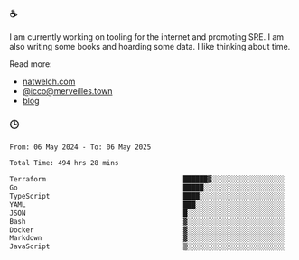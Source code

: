 ### ☕

I am currently working on tooling for the internet and promoting SRE. I am also writing some books and hoarding some data. I like thinking about time. 

Read more:

 - [natwelch.com](https://natwelch.com)
 - [@icco@merveilles.town](https://merveilles.town/@icco)
 - [blog](https://writing.natwelch.com)

### 🕒

<!--START_SECTION:waka-->

```txt
From: 06 May 2024 - To: 06 May 2025

Total Time: 494 hrs 28 mins

Terraform                                  ██████▓░░░░░░░░░░░░░░░░░░   26.04 %
Go                                         █████░░░░░░░░░░░░░░░░░░░░   20.24 %
TypeScript                                 ████░░░░░░░░░░░░░░░░░░░░░   16.56 %
YAML                                       ███░░░░░░░░░░░░░░░░░░░░░░   11.90 %
JSON                                       █░░░░░░░░░░░░░░░░░░░░░░░░   04.23 %
Bash                                       ▓░░░░░░░░░░░░░░░░░░░░░░░░   03.09 %
Docker                                     ▓░░░░░░░░░░░░░░░░░░░░░░░░   02.87 %
Markdown                                   ▓░░░░░░░░░░░░░░░░░░░░░░░░   02.54 %
JavaScript                                 ▒░░░░░░░░░░░░░░░░░░░░░░░░   01.82 %
```

<!--END_SECTION:waka-->
